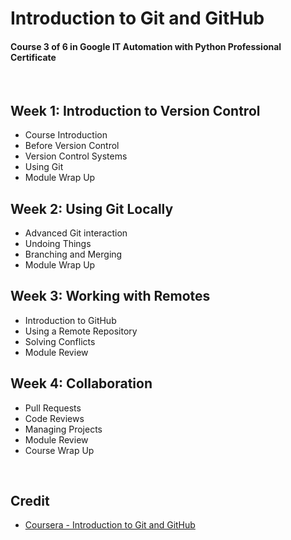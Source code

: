 # Introduction to Git and GitHub
#### Course 3 of 6 in Google IT Automation with Python Professional Certificate

<br>

## Week 1: Introduction to Version Control
* Course Introduction
* Before Version Control
* Version Control Systems
* Using Git
* Module Wrap Up

## Week 2: Using Git Locally
* Advanced Git interaction
* Undoing Things
* Branching and Merging
* Module Wrap Up

## Week 3: Working with Remotes
* Introduction to GitHub
* Using a Remote Repository
* Solving Conflicts
* Module Review

## Week 4: Collaboration
* Pull Requests
* Code Reviews
* Managing Projects
* Module Review
* Course Wrap Up

<br>

## Credit
* [Coursera - Introduction to Git and GitHub](https://www.coursera.org/learn/introduction-git-github)
